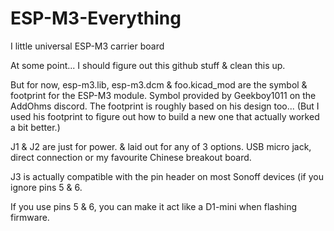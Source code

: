# ESP-M3-Everything
I little universal ESP-M3 carrier board

At some point...  I should figure out this github stuff & clean this up.

But for now, esp-m3.lib, esp-m3.dcm & foo.kicad_mod are the symbol & footprint for the ESP-M3 module.  Symbol provided by Geekboy1011 on the AddOhms discord.  The footprint is roughly based on his design too...  (But I used his footprint to figure out how to build a new one that actually worked a bit better.)

J1 & J2 are just for power.  & laid out for any of 3 options.  USB micro jack, direct connection or my favourite Chinese breakout board.

J3 is actually compatible with the pin header on most Sonoff devices (if you ignore pins 5 & 6.

If you use pins 5 & 6, you can make it act like a D1-mini when flashing firmware.
